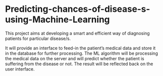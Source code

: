 # Predicting-chances-of-disease-s-using-Machine-Learning

This project aims at developing a smart and efficient way of diagnosing patients for particular disease/s. 

It will provide an interface to feed-in the patient’s medical data and store it in the database for further processing. The ML algorithm will be processing the medical data on the server and will predict whether the patient is suffering from the disease or not. The result will be reflected back on the user interface.
